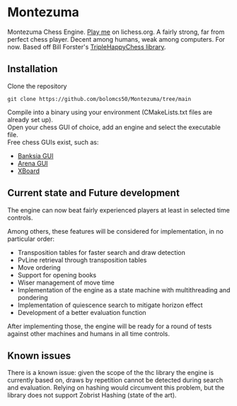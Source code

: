 # Montezuma
Montezuma Chess Engine. [Play me](https://lichess.org/@/Montezuma_BOT) on lichess.org.
A fairly strong, far from perfect chess player. Decent among humans, weak among computers. For now.
Based off Bill Forster's [TripleHappyChess library](https://github.com/billforsternz/thc-chess-library).

## Installation
Clone the repository
```
git clone https://github.com/bolomcs50/Montezuma/tree/main
```

Compile into a binary using your environment (CMakeLists.txt files are already set up).  
Open your chess GUI of choice, add an engine and select the executable file.  
Free chess GUIs exist, such as:  
* [Banksia GUI](https://banksiagui.com/)
* [Arena GUI](http://www.playwitharena.de/)
* [XBoard](https://www.gnu.org/software/xboard/)

## Current state and Future development
The engine can now beat fairly experienced players at least in selected time controls.

Among others, these features will be considered for implementation, in no particular order:
* Transposition tables for faster search and draw detection
* PvLine retrieval through transposition tables
* Move ordering
* Support for opening books
* Wiser management of move time
* Implementation of the engine as a state machine with multithreading and pondering
* Implementation of quiescence search to mitigate horizon effect
* Development of a better evaluation function

After implementing those, the engine will be ready for a round of tests against other machines and humans in all time controls.

## Known issues
There is a known issue: given the scope of the thc library the engine is currently based on, draws by repetition cannot be detected during search and evaluation. Relying on hashing would circumvent this problem, but the library does not support Zobrist Hashing (state of the art).
